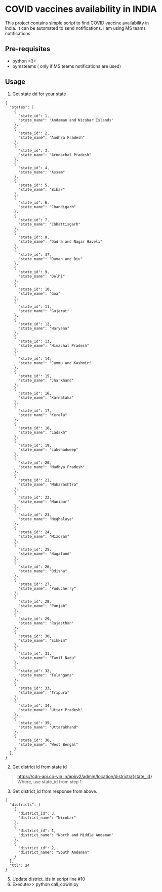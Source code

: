 # COVID vaccines availability in INDIA
This project contains simple script to find COVID vaccine availability in India. 
It can be automated to send notifications. I am using MS teams notifications.

## Pre-requisites

* python >3+
* pymsteams ( only if MS teams notifications are used)


## Usage

1.  Get state dd for your state 

```
{
  "states": [
    {
      "state_id": 1,
      "state_name": "Andaman and Nicobar Islands"
    },
    {
      "state_id": 2,
      "state_name": "Andhra Pradesh"
    },
    {
      "state_id": 3,
      "state_name": "Arunachal Pradesh"
    },
    {
      "state_id": 4,
      "state_name": "Assam"
    },
    {
      "state_id": 5,
      "state_name": "Bihar"
    },
    {
      "state_id": 6,
      "state_name": "Chandigarh"
    },
    {
      "state_id": 7,
      "state_name": "Chhattisgarh"
    },
    {
      "state_id": 8,
      "state_name": "Dadra and Nagar Haveli"
    },
    {
      "state_id": 37,
      "state_name": "Daman and Diu"
    },
    {
      "state_id": 9,
      "state_name": "Delhi"
    },
    {
      "state_id": 10,
      "state_name": "Goa"
    },
    {
      "state_id": 11,
      "state_name": "Gujarat"
    },
    {
      "state_id": 12,
      "state_name": "Haryana"
    },
    {
      "state_id": 13,
      "state_name": "Himachal Pradesh"
    },
    {
      "state_id": 14,
      "state_name": "Jammu and Kashmir"
    },
    {
      "state_id": 15,
      "state_name": "Jharkhand"
    },
    {
      "state_id": 16,
      "state_name": "Karnataka"
    },
    {
      "state_id": 17,
      "state_name": "Kerala"
    },
    {
      "state_id": 18,
      "state_name": "Ladakh"
    },
    {
      "state_id": 19,
      "state_name": "Lakshadweep"
    },
    {
      "state_id": 20,
      "state_name": "Madhya Pradesh"
    },
    {
      "state_id": 21,
      "state_name": "Maharashtra"
    },
    {
      "state_id": 22,
      "state_name": "Manipur"
    },
    {
      "state_id": 23,
      "state_name": "Meghalaya"
    },
    {
      "state_id": 24,
      "state_name": "Mizoram"
    },
    {
      "state_id": 25,
      "state_name": "Nagaland"
    },
    {
      "state_id": 26,
      "state_name": "Odisha"
    },
    {
      "state_id": 27,
      "state_name": "Puducherry"
    },
    {
      "state_id": 28,
      "state_name": "Punjab"
    },
    {
      "state_id": 29,
      "state_name": "Rajasthan"
    },
    {
      "state_id": 30,
      "state_name": "Sikkim"
    },
    {
      "state_id": 31,
      "state_name": "Tamil Nadu"
    },
    {
      "state_id": 32,
      "state_name": "Telangana"
    },
    {
      "state_id": 33,
      "state_name": "Tripura"
    },
    {
      "state_id": 34,
      "state_name": "Uttar Pradesh"
    },
    {
      "state_id": 35,
      "state_name": "Uttarakhand"
    },
    {
      "state_id": 36,
      "state_name": "West Bengal"
    }
  ],
}
```

2. Get district id from state id 
> https://cdn-api.co-vin.in/api/v2/admin/location/districts/{state_id}
> Where, use state_id from step 1. 

3. Get district_id from response from above.
```
{
  "districts": [
    {
      "district_id": 3,
      "district_name": "Nicobar"
    },
    {
      "district_id": 1,
      "district_name": "North and Middle Andaman"
    },
    {
      "district_id": 2,
      "district_name": "South Andaman"
    }
  ],
  "ttl": 24
}
```
5. Update district_ids in script line #10
6. Execute>> python call_cowin.py
